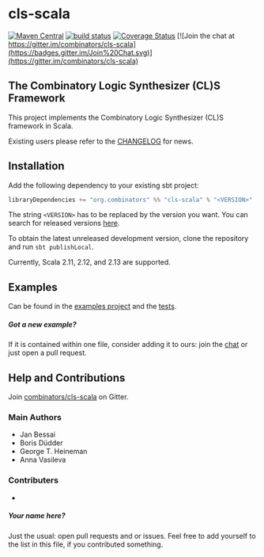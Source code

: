 # cls-scala
[![Maven Central](https://img.shields.io/maven-central/v/org.combinators/cls-scala_2.13.svg)](http://search.maven.org/#search%7Cga%7C1%7Cg%3A%22org.combinators%22%20AND%20%22cls-scala%22)
[![build status](https://github.com/combinators/cls-scala/workflows/Test%20code,%20update%20coverage,%20and%20release%20master%20branch/badge.svg?branch=master)](https://github.com/combinators/cls-scala/actions?query=workflow%3A%22Test+code%2C+update+coverage%2C+and+release+master+branch%22)
[![Coverage Status](https://coveralls.io/repos/github/combinators/cls-scala/badge.svg?branch=master)](https://coveralls.io/github/combinators/cls-scala?branch=master)
[![Join the chat at https://gitter.im/combinators/cls-scala](https://badges.gitter.im/Join%20Chat.svg)](https://gitter.im/combinators/cls-scala)
## The Combinatory Logic Synthesizer (CL)S Framework

This project implements the Combinatory Logic Synthesizer (CL)S framework in Scala.

Existing users please refer to the [CHANGELOG](CHANGELOG.md) for news.

## Installation

Add the following dependency to your existing sbt project: 
```scala
libraryDependencies += "org.combinators" %% "cls-scala" % "<VERSION>"
```
The string `<VERSION>` has to be replaced by the version you want.
You can search for released versions [here](http://search.maven.org/#search%7Cga%7C1%7Cg%3A%22org.combinators%22%20AND%20a%3A%22cls-scala%22).

To obtain the latest unreleased development version, clone the repository and run `sbt publishLocal`.

Currently, Scala 2.11, 2.12, and 2.13 are supported.

## Examples

Can be found in the [examples project](examples/src/main/scala/org/combinators/cls/examples) and 
the [tests](src/test/scala/org/combinators/cls).

##### Got a new example?
If it is contained within one file, consider adding it to ours: 
join the [chat](https://gitter.im/combinators/cls-scala) or just open a pull request.

## Help and Contributions

Join [combinators/cls-scala](https://gitter.im/combinators/cls-scala) on Gitter.

### Main Authors

- Jan Bessai
- Boris Düdder
- George T. Heineman
- Anna Vasileva

### Contributers

-
##### Your name here?
Just the usual: open pull requests and or issues.
Feel free to add yourself to the list in this file, if you contributed something.
